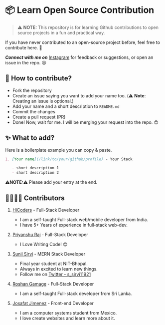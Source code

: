 # 📦 Learn Open Source Contribution

> ⚠️ **NOTE:** This repository is for learning Github contributions to open source projects in a fun and practical way.

If you have never contributed to an open-source project before, feel free to contribute here. 🙂

**_Connect with me on_** [Instagram](https://www.instagram.com/hi.coders/) for feedback or suggestions, or open an issue in the repo. 😍

## 📝 **How to contribute?**

- Fork the repository
- Create an issue saying you want to add your name too. (⚠️ **Note**: Creating an issue is optional.)
- Add your name and a short description to `README.md`
- Commit the changes
- Create a pull request (PR)
- Done! Now, wait for me. I will be merging your request into the repo. 😍

## ✨ **What to add?**

Here is a boilerplate example you can copy & paste.

```md
1. [Your name](/link/to/your/github/profile) - Your Stack

   - short description 1
   - short description 2
```

**⚠️NOTE:⚠️** Please add your entry at the end.

<!-- ---- Add Your Name & Description Below ---- -->

## 👨‍👩‍👧‍👦 **Contributors**

1. [HiCoders](https://github.com/hicodersofficial) - Full-Stack Developer

   - I am a self-taught Full-stack web/mobile developer from India.
   - I have 5+ Years of experience in full-stack web-dev.

1. [Priyanshu Raj](https://github.com/priyanshuraj24) - Full-Stack Developer

   - I Love Writing Code! 😍

1. [Sunil Sirvi](https://github.com/Sunil-1921) - MERN Stack Developer

   - Final year student at NIT-Bhopal.
   - Always in excited to learn new things.
   - Follow me on [Twitter - s_sirvi11921](https://twitter.com/s_sirvi1921)

1. [Roshan Gamage](https://github.com/RoshanGamage01) - Full-Stack Developer

   - I am a self-taught Full-stack developer from Sri Lanka.
  
1. [Josafat Jimenez](https://github.com/JosafatJimenezB) - Front-end Developer

   - I am a computer systems student from Mexico.
   - I love create websites and learn more about it.
